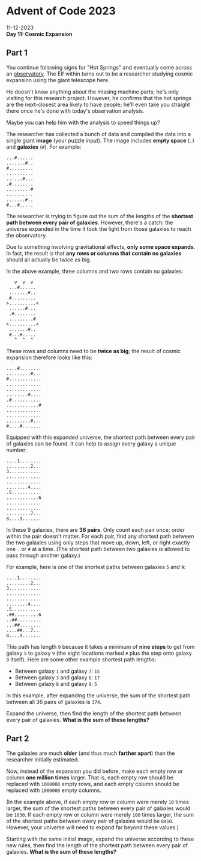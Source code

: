 # Advent of Code 2023
11-12-2023    
**Day 11: Cosmic Expansion**

## Part 1
You continue following signs for "Hot Springs" and eventually come across an [observatory](https://en.wikipedia.org/wiki/Observatory). 
The Elf within turns out to be a researcher studying cosmic expansion using the giant telescope here.

He doesn't know anything about the missing machine parts; he's only visiting for this research project. 
However, he confirms that the hot springs are the next-closest area likely to have people; 
he'll even take you straight there once he's done with today's observation analysis.

Maybe you can help him with the analysis to speed things up?

The researcher has collected a bunch of data and compiled the data into a single giant **image** (your puzzle input). 
The image includes **empty space** (`.`) and **galaxies** (`#`). 
For example:

```
...#......
.......#..
#.........
..........
......#...
.#........
.........#
..........
.......#..
#...#.....
```
The researcher is trying to figure out the sum of the lengths of the **shortest path between every pair of galaxies**. 
However, there's a catch: the universe expanded in the time it took the light from those galaxies to reach the observatory.

Due to something involving gravitational effects, **only some space expands**. 
In fact, the result is that **any rows or columns that contain no galaxies** should all actually be twice as big.

In the above example, three columns and two rows contain no galaxies:
```
   v  v  v
 ...#......
 .......#..
 #.........
>..........<
 ......#...
 .#........
 .........#
>..........<
 .......#..
 #...#.....
   ^  ^  ^
```
These rows and columns need to be **twice as big**; the result of cosmic expansion therefore looks like this:

```
....#........
.........#...
#............
.............
.............
........#....
.#...........
............#
.............
.............
.........#...
#....#.......
```

Equipped with this expanded universe, the shortest path between every pair of galaxies can be found. 
It can help to assign every galaxy a unique number:

```
....1........
.........2...
3............
.............
.............
........4....
.5...........
............6
.............
.............
.........7...
8....9.......
```
In these 9 galaxies, there are **36 pairs**. 
Only count each pair once; order within the pair doesn't matter. 
For each pair, find any shortest path between the two galaxies using only steps that move up, down, left, or right exactly one `.` or `#` at a time. 
(The shortest path between two galaxies is allowed to pass through another galaxy.)

For example, here is one of the shortest paths between galaxies `5` and `9`:

```
....1........
.........2...
3............
.............
.............
........4....
.5...........
.##.........6
..##.........
...##........
....##...7...
8....9.......
```

This path has length `9` because it takes a minimum of **nine steps** to get from galaxy `5` to galaxy `9` (the eight locations marked `#` plus the step onto galaxy `9` itself). 
Here are some other example shortest path lengths:

- Between galaxy `1` and galaxy `7`: `15`
- Between galaxy `3` and galaxy `6`: `17`
- Between galaxy `8` and galaxy `9`: `5`

In this example, after expanding the universe, the sum of the shortest path between all 36 pairs of galaxies is `374`.

Expand the universe, then find the length of the shortest path between every pair of galaxies. 
**What is the sum of these lengths?**

## Part 2
The galaxies are much **older** (and thus much **farther apart**) than the researcher initially estimated.

Now, instead of the expansion you did before, make each empty row or column **one million times** larger. 
That is, each empty row should be replaced with `1000000` empty rows, and each empty column should be replaced with `1000000` empty columns.

(In the example above, if each empty row or column were merely `10` times larger, the sum of the shortest paths between every pair of galaxies would be `1030`. 
If each empty row or column were merely `100` times larger, the sum of the shortest paths between every pair of galaxies would be `8410`. 
However, your universe will need to expand far beyond these values.)

Starting with the same initial image, expand the universe according to these new rules, then find the length of the shortest path between every pair of galaxies. 
**What is the sum of these lengths?**